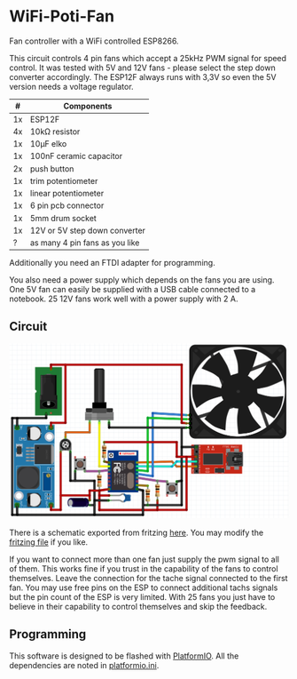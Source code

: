 # WiFi-Poti-Fan
Fan controller with a WiFi controlled ESP8266.

This circuit controls 4 pin fans which accept a 25kHz PWM signal for speed control. It was tested with 5V and 12V fans - please select the step down converter accordingly. The ESP12F always runs with 3,3V so even the 5V version needs a voltage regulator.

| #  |         **Components**         |
|----|--------------------------------|
| 1x | ESP12F                         |
| 4x | 10kΩ resistor                  |
| 1x | 10μF elko                      |
| 1x | 100nF ceramic capacitor        |
| 2x | push button                    |
| 1x | trim potentiometer             |
| 1x | linear potentiometer           |
| 1x | 6 pin pcb connector            |
| 1x | 5mm drum socket                |
| 1x | 12V or 5V step down converter  |
| ?  | as many 4 pin fans as you like |

Additionally you need an FTDI adapter for programming.

You also need a power supply which depends on the fans you are using. One 5V fan can easily be supplied with a USB cable connected to a notebook. 25 12V fans work well with a power supply with 2 A.

## Circuit

![The fritzing diagram shows how to connect the components](wiring/wiring.png)

There is a schematic exported from fritzing [here](wiring/Schaltplan.pdf). You may modify the [fritzing file](wiring/Schaltplan_Luefter.fzz) if you like.

If you want to connect more than one fan just supply the pwm signal to all of them. This works fine if you trust in the capability of the fans to control themselves. Leave the connection for the tache signal connected to the first fan. You may use free pins on the ESP to connect additional tachs signals but the pin count of the ESP is very limited. With 25 fans you just have to believe in their capability to control themselves and skip the feedback.

## Programming

This software is designed to be flashed with [PlatformIO](https://platformio.org/install/ide?install=vscode). All the dependencies are noted in [platformio.ini](platformio.ini).
